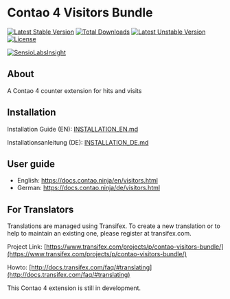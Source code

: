 # Contao 4 Visitors Bundle

[![Latest Stable Version](https://poser.pugx.org/bugbuster/contao-visitors-bundle/v/stable.svg)](https://packagist.org/packages/bugbuster/contao-visitors-bundle) [![Total Downloads](https://poser.pugx.org/bugbuster/contao-visitors-bundle/downloads.svg)](https://packagist.org/packages/bugbuster/contao-visitors-bundle) [![Latest Unstable Version](https://poser.pugx.org/bugbuster/contao-visitors-bundle/v/unstable.svg)](https://packagist.org/packages/bugbuster/contao-visitors-bundle) [![License](https://poser.pugx.org/bugbuster/contao-visitors-bundle/license.svg)](https://packagist.org/packages/bugbuster/contao-visitors-bundle)

[![SensioLabsInsight](https://insight.sensiolabs.com/projects/9f597a57-400b-4054-88cd-ed0ce240021d/small.png)](https://insight.sensiolabs.com/projects/9f597a57-400b-4054-88cd-ed0ce240021d)


## About

A Contao 4 counter extension for hits and visits

## Installation

Installation Guide (EN): [INSTALLATION_EN.md](INSTALLATION_EN.md)

Installationsanleitung (DE): [INSTALLATION_DE.md](INSTALLATION_DE.md)

## User guide

* English: https://docs.contao.ninja/en/visitors.html
* German: https://docs.contao.ninja/de/visitors.html

## For Translators

Translations are managed using Transifex. To create a new translation or to help to maintain an existing one, please register at transifex.com.

Project Link: [https://www.transifex.com/projects/p/contao-visitors-bundle/](https://www.transifex.com/projects/p/contao-visitors-bundle/)

Howto: [http://docs.transifex.com/faq/#translating](http://docs.transifex.com/faq/#translating)


This Contao 4 extension is still in development.

